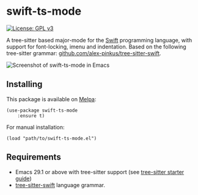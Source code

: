 # swift-ts-mode

[![License: GPL v3](https://img.shields.io/badge/License-GPLv3-blue.svg)](https://www.gnu.org/licenses/gpl-3.0)

A tree-sitter based major-mode for the [Swift](https://swift.org) programming language, with support for font-locking, imenu and indentation. Based on the following tree-sitter grammar: [github.com/alex-pinkus/tree-sitter-swift](https://github.com/alex-pinkus/tree-sitter-swift).

![Screenshot of swift-ts-mode in Emacs](https://github.com/rechsteiner/swift-ts-mode/assets/1238984/9cadacb8-3708-4d69-9035-5ae967689219)

## Installing

This package is available on [Melpa](https://melpa.org):

```
(use-package swift-ts-mode
    :ensure t)
```

For manual installation:

```
(load "path/to/swift-ts-mode.el")
```

## Requirements

- Emacs 29.1 or above with tree-sitter support (see [tree-sitter starter guide](https://git.savannah.gnu.org/cgit/emacs.git/tree/admin/notes/tree-sitter/starter-guide?h=emacs-29))
- [tree-sitter-swift](https://github.com/alex-pinkus/tree-sitter-swift) language grammar.

